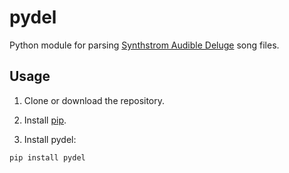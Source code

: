 # pydel

Python module for parsing [Synthstrom Audible Deluge](https://synthstrom.com/product/deluge/) song files.

## Usage

1. Clone or download the repository.

2. Install [pip](https://pip.pypa.io/en/stable/installing/).

3. Install pydel:
```
pip install pydel
```
